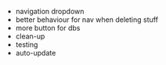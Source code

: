 - navigation dropdown
- better behaviour for nav when deleting stuff
- more button for dbs
- clean-up
- testing
- auto-update